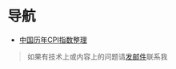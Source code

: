# 导航

- [中国历年CPI指数整理](cpi)

> 如果有技术上或内容上的问题请[发邮件](http://mail.qq.com/cgi-bin/qm_share?t=qm_mailme&email=creeperwater@qq.com "creeperwater@qq.com")联系我
>